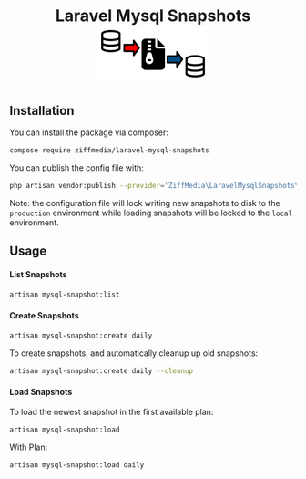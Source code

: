 <h1 align="center">
    Laravel Mysql Snapshots<br>
    <img alt="R" height="100" src="./docs/logo.png">
</h1>

## Installation

You can install the package via composer:

```bash
compose require ziffmedia/laravel-mysql-snapshots
```

You can publish the config file with:

```bash
php artisan vendor:publish --provider='ZiffMedia\LaravelMysqlSnapshots\MysqlSnapshotsServiceProvider'
```

Note: the configuration file will lock writing new snapshots to disk to the `production` environment
while loading snapshots will be locked to the `local` environment.

## Usage

#### List Snapshots

```bash
artisan mysql-snapshot:list
```

#### Create Snapshots

```bash
artisan mysql-snapshot:create daily
```

To create snapshots, and automatically cleanup up old snapshots:

```bash
artisan mysql-snapshot:create daily --cleanup
```

#### Load Snapshots

To load the newest snapshot in the first available plan:

```bash
artisan mysql-snapshot:load
```

With Plan:

```bash
artisan mysql-snapshot:load daily
```